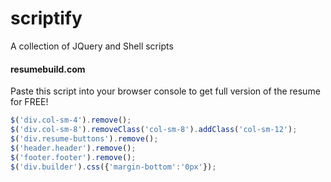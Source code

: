 # scriptify
A collection of JQuery and Shell scripts

#### resumebuild.com
Paste this script into your browser console to get full version of the resume for FREE!

```javascript
$('div.col-sm-4').remove();
$('div.col-sm-8').removeClass('col-sm-8').addClass('col-sm-12');
$('div.resume-buttons').remove();
$('header.header').remove();
$('footer.footer').remove();
$('div.builder').css({'margin-bottom':'0px'});
```
